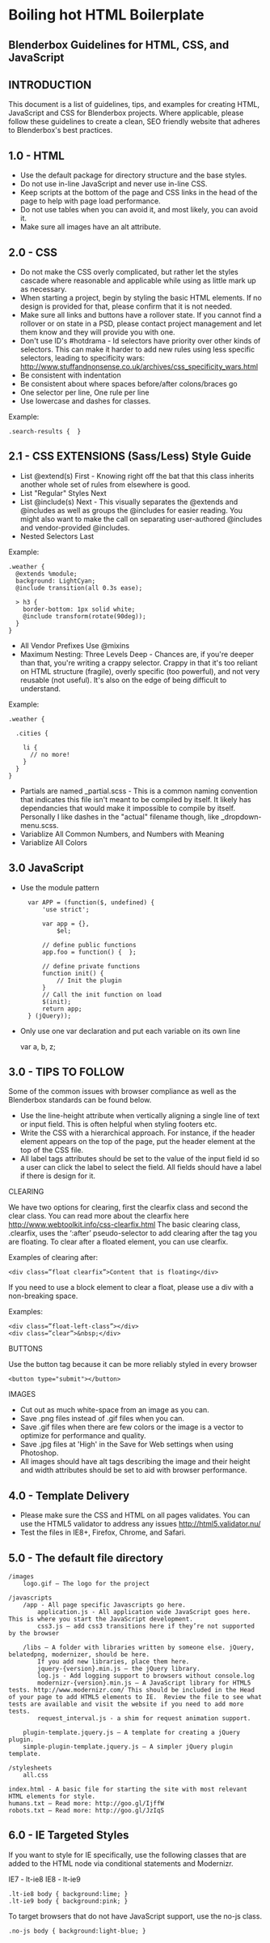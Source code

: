 # Boiling hot HTML Boilerplate
## Blenderbox Guidelines for HTML, CSS, and JavaScript

## INTRODUCTION

This document is a list of guidelines, tips, and examples for creating HTML, JavaScript and CSS for Blenderbox projects.  Where applicable, please follow these guidelines to create a clean, SEO friendly website that adheres to Blenderbox's best practices.

## 1.0    - HTML

*    Use the default package for directory structure and the base styles.
*    Do not use in-line JavaScript and never use in-line CSS.
*    Keep scripts at the bottom of the page and CSS links in the head of the page to help with page load performance.
*    Do not use tables when you can avoid it, and most likely, you can avoid it.
*    Make sure all images have an alt attribute.

## 2.0    - CSS

*    Do not make the CSS overly complicated, but rather let the styles cascade where reasonable and applicable while using as little mark up as necessary.
*    When starting a project, begin by styling the basic HTML elements.  If no design is provided for that, please confirm that it is not needed.
*    Make sure all links and buttons have a rollover state.  If you cannot find a rollover or on state in a PSD, please contact project management and let them know and they will provide you with one.
*    Don't use ID's #hotdrama - Id selectors have priority over other kinds of selectors. This can make it harder to add new rules using less specific selectors, leading to specificity wars: http://www.stuffandnonsense.co.uk/archives/css_specificity_wars.html
*    Be consistent with indentation
*    Be consistent about where spaces before/after colons/braces go
*    One selector per line, One rule per line
*    Use lowercase and dashes for classes.

Example:

    .search-results {  }

## 2.1  - CSS EXTENSIONS (Sass/Less) Style Guide

*    List @extend(s) First - Knowing right off the bat that this class inherits another whole set of rules from elsewhere is good.
*    List "Regular" Styles Next
*    List @include(s) Next - This visually separates the @extends and @includes as well as groups the @includes for easier reading. You might also want to make the call on separating user-authored @includes and vendor-provided @includes.
*    Nested Selectors Last

Example:

    .weather {
      @extends %module;
      background: LightCyan;
      @include transition(all 0.3s ease);

      > h3 {
        border-bottom: 1px solid white;
        @include transform(rotate(90deg));
      }
    }

*    All Vendor Prefixes Use @mixins
*    Maximum Nesting: Three Levels Deep - Chances are, if you're deeper than that, you're writing a crappy selector. Crappy in that it's too reliant on HTML structure (fragile), overly specific (too powerful), and not very reusable (not useful). It's also on the edge of being difficult to understand.

Example:

    .weather {

      .cities {

        li {
          // no more!
        }
      }
    }


*    Partials are named _partial.scss - This is a common naming convention that indicates this file isn't meant to be compiled by itself. It likely has dependancies that would make it impossible to compile by itself. Personally I like dashes in the "actual" filename though, like _dropdown-menu.scss.
*    Variablize All Common Numbers, and Numbers with Meaning
*    Variablize All Colors

## 3.0 JavaScript

* Use the module pattern



        var APP = (function($, undefined) {
            'use strict';
        
            var app = {},
                $el;
        
            // define public functions
            app.foo = function() {  };
        
            // define private functions
            function init() {
                // Init the plugin
            }
            // Call the init function on load
            $(init);
            return app;
        } (jQuery));
 


* Only use one var declaration and put each variable on its own line
 
    var a,
        b,
        z;

## 3.0 - TIPS TO FOLLOW

Some of the common issues with browser compliance as well as the Blenderbox standards can be found below.

*    Use the line-height attribute when vertically aligning a single line of text or input field.  This is often helpful when styling footers etc.
*    Write the CSS with a hierarchical approach.  For instance, if the header element appears on the top of the page, put the header element at the top of the CSS file.
*    All label tags attributes should be set to the value of the input field id so a user can click the label to select the field.  All fields should have a label if there is design for it.


CLEARING

We have two options for clearing, first the clearfix class and second the clear class.  You can read more about the clearfix here http://www.webtoolkit.info/css-clearfix.html The basic clearing class, .clearfix, uses the ‘:after’ pseudo-selector to add clearing after the tag you are floating.  To clear after a floated element, you can use clearfix.  

Examples of clearing after:

    <div class=”float clearfix”>Content that is floating</div>


If you need to use a block element to clear a float, please use a div with a non-breaking space.

Examples:

    <div class=”float-left-class”></div>
    <div class=”clear”>&nbsp;</div>


BUTTONS

Use the button tag because it can be more reliably styled in every browser

    <button type="submit"></button>


IMAGES

*    Cut out as much white-space from an image as you can.
*    Save .png files instead of .gif files when you can.
*    Save .gif files when there are few colors or the image is a vector to optimize for performance and quality.
*    Save .jpg files at 'High' in the Save for Web settings when using Photoshop.
*    All images should have alt tags describing the image and their height and width attributes should be set to aid with browser performance.


## 4.0 - Template Delivery

*    Please make sure the CSS and HTML on all pages validates.  You can use the HTML5 validator to address any issues http://html5.validator.nu/
*    Test the files in IE8+, Firefox, Chrome, and Safari.


## 5.0 - The default file directory

    /images
        logo.gif – The logo for the project

    /javascripts
        /app - All page specific Javascripts go here.
            application.js - All application wide JavaScript goes here.  This is where you start the JavaScript development.
            css3.js – add css3 transitions here if they’re not supported by the browser

        /libs – A folder with libraries written by someone else. jQuery, belatedpng, modernizer, should be here.
            If you add new libraries, place them here.
            jquery-{version}.min.js – the jQuery library.
            log.js - Add logging support to browsers without console.log
            modernizr-{version}.min.js – A JavaScript library for HTML5 tests. http://www.modernizr.com/ This should be included in the Head of your page to add HTML5 elements to IE.  Review the file to see what tests are available and visit the website if you need to add more tests.
            request_interval.js - a shim for request animation support.

        plugin-template.jquery.js – A template for creating a jQuery plugin.
        simple-plugin-template.jquery.js – A simpler jQuery plugin template.

    /stylesheets
        all.css

    index.html - A basic file for starting the site with most relevant HTML elements for style.
    humans.txt – Read more: http://goo.gl/IjffW
    robots.txt – Read more: http://goo.gl/JzIqS

## 6.0 - IE Targeted Styles

If you want to style for IE specifically, use the following classes that are added to the HTML node via conditional statements and Modernizr.

IE7 - lt-ie8
IE8 - lt-ie9

    .lt-ie8 body { background:lime; }
    .lt-ie9 body { background:pink; }


To target browsers that do not have JavaScript support, use the no-js class.

    .no-js body { background:light-blue; }
